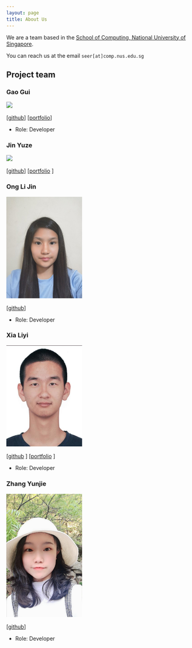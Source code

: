 ```yaml
---
layout: page
title: About Us
---
```


We are a team based in the [School of Computing, National University of Singapore](http://www.comp.nus.edu.sg).

You can reach us at the email `seer[at]comp.nus.edu.sg`

## Project team

### Gao Gui

<img src="images/perpetual09.png" width="200px">

[[github](https://github.com/Perpetual09)]
[[portfolio](https://ay2021s1-cs2103-t14-4.github.io/tp/team/perpetual09.html)]

* Role: Developer

### Jin Yuze

<img src="images/unicornjin.png" width="200px">

[[github](https://github.com/UnicornJin)]
[[portfolio](https://ay2021s1-cs2103-t14-4.github.io/tp/team/unicornjin.html) ]

### Ong Li Jin

<img src="images/onglijin.png" width="200px">

[[github](https://github.com/onglijin)]

* Role: Developer

### Xia Liyi

<img src="images/xia-liyi.png" width="200px">

[[github](http://github.com/xia-liyi) ]
[[portfolio](https://ay2021s1-cs2103-t14-4.github.io/tp/team/xia-liyi.html) ]

* Role: Developer

### Zhang Yunjie

<img src="images/zhang-yunjie.png" width="200px">

[[github](http://github.com/zhang-yunjie)]

* Role: Developer
